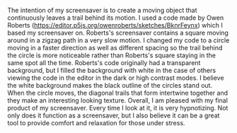 The intention of my screensaver is to create a moving object that continuously leaves a trail behind its motion.
I used a code made by Owen Roberts (https://editor.p5js.org/owenroberts/sketches/BknrFeynx) which I based my screensaver on.
Roberts's screensaver contains a square moving around in a zigzag path in a very slow motion.
I changed my code to a circle moving in a faster direction as well as different spacing so the trail behind the circle is more noticeable
rather than Roberts's square staying in the same spot all the time.
Roberts's code originally had a transparent background, but I filled the background with white in the case of
others viewing the code in the editor in the dark or high contrast modes.
I believe the white background makes the black outline of the circles stand out.
When the circle moves, the diagonal trails that form intertwine together and they make an interesting looking texture.
Overall, I am pleased with my final product of my screensaver.  Every time I look at it, it is very hypnotizing.
Not only does it function as a screensaver, but I also believe it can be a great tool to provide comfort and relaxation for those under stress.
